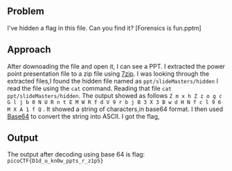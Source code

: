## Problem
I've hidden a flag in this file. Can you find it? [Forensics is fun.pptm]

## Approach
After downoading the file and open it, I can see a PPT.
I extracted the power point presentation file to a zip file using [7zip](https://www.7-zip.org/). 
I was looking through the extracted files,I found the hidden file named as `ppt/slideMasters/hidden`
I read the file using the `cat` command. 
Reading that file `cat ppt/slideMasters/hidden`.
The output showed as follows `Z m x h Z z o g c G l j b 0 N U R n t E M W R f d V 9 r b j B 3 X 3 B w d H N f c l 9 6 M X A 1 f Q` .
It showed a string of characters,in base64 format.
I then used [Base64](https://www.base64decode.org/) to convert the string into ASCII.
I got the flag,

## Output
The output after decoding using base 64 is flag: `picoCTF{D1d_u_kn0w_ppts_r_z1p5}`
